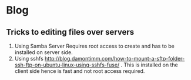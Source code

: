 # Blog

## Tricks to editing files over servers
1. Using Samba Server
  Requires root access to create and has to be installed on server side.
2. Using sshfs
  http://blog.damontimm.com/how-to-mount-a-sftp-folder-ssh-ftp-on-ubuntu-linux-using-sshfs-fuse/ . This is installed on the client side hence is fast and not root access required.
